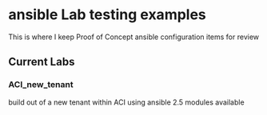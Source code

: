 # ansible Lab testing examples

This is where I keep Proof of Concept ansible configuration items for review

## Current Labs

### ACI_new_tenant

build out of a new tenant within ACI using ansible 2.5 modules available

